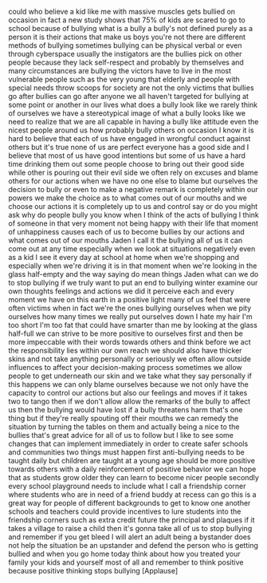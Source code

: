 
could who believe a kid like me with
massive muscles gets bullied on occasion
in fact a new study shows that 75% of
kids are scared to go to school because
of bullying what is a bully a bully&#39;s
not defined purely as a person it is
their actions that make us boys you&#39;re
not there are different methods of
bullying
sometimes bullying can be physical
verbal or even through cyberspace
usually the instigators are the bullies
pick on other people because they lack
self-respect and probably by themselves
and many circumstances are bullying the
victors have to live in the most
vulnerable people such as the very young
that elderly and people with special
needs
throw scoops for society are not the
only victims that bullies go after
bullies can go after anyone we all
haven&#39;t targeted for bullying at some
point or another in our lives what does
a bully look like we rarely think of
ourselves we have a stereotypical image
of what a bully looks like we need to
realize that we are all capable in
having a bully like attitude even the
nicest people around us how probably
bully others on occasion I know it is
hard to believe that each of us have
engaged in wrongful conduct against
others but it&#39;s true none of us are
perfect everyone has a good side and I
believe that most of us have good
intentions but some of us have a hard
time drinking them out some people
choose to bring out their good side
while other is pouring out their evil
side we often rely on excuses and blame
others for our actions when we have no
one else to blame but ourselves the
decision to bully or even to make a
negative remark is completely within our
powers we make the choice as to what
comes out of our mouths and we choose
our actions it is completely up to us
and control
say or do you might ask why do people
bully you know when I think of the acts
of bullying I think of someone in that
very moment not being happy with their
life that moment of unhappiness causes
each of us to become bullies by our
actions and what comes out of our mouths
Jaden I call it the bullying all of us
it can come out at any time especially
when we look at situations negatively
even as a kid I see it every day at
school at home when we&#39;re shopping
and especially when we&#39;re driving it is
in that moment when we&#39;re looking in the
glass half-empty and the way saying do
mean things Jaden
what can we do to stop bullying if we
truly want to put an end to bullying
winter examine our own thoughts feelings
and actions we did it perceive each and
every moment we have on this earth in a
positive light many of us feel that were
often victims when in fact we&#39;re the
ones bullying ourselves when we pity
ourselves how many times we really put
ourselves down I hate my hair I&#39;m too
short I&#39;m too fat that could have
smarter than me by looking at the glass
half-full
we can strive to be more positive to
ourselves first and then be more
impeccable with their words towards
others and think before we act the
responsibility lies within our own reach
we should also have thicker skins and
not take anything personally or
seriously we often allow outside
influences to affect your
decision-making process sometimes we
allow people to get underneath our skin
and we take what they say personally if
this happens we can only blame ourselves
because we not only have the capacity to
control our actions but also our
feelings and moves if it takes two to
tango then if we don&#39;t allow allow the
remarks of the bully to affect us then
the bullying would have lost if a bully
threatens harm that&#39;s one thing but if
they&#39;re really spouting off their mouths
we can remedy the situation by turning
the tables on them and actually being a
nice
to the bullies that&#39;s great advice for
all of us to follow but I like to see
some changes that can implement
immediately in order to create safer
schools and communities two things must
happen first anti-bullying needs to be
taught daily but children are taught at
a young age should be more positive
towards others with a daily
reinforcement of positive behavior we
can hope that as students grow older
they can learn to become nicer people
secondly every school playground needs
to include what I call a friendship
corner where students who are in need of
a friend buddy at recess can go this is
a great way for people of different
backgrounds to get to know one another
schools and teachers could provide
incentives to lure students into the
friendship corners such as extra credit
future the principal and plaques if it
takes a village to raise a child then
it&#39;s gonna take all of us to stop
bullying and remember if you get bleed I
will alert an adult being a bystander
does not help the situation be an
upstander and defend the person who is
getting bullied and when you go home
today
think about how you treated your family
your kids and yourself most of all and
remember to think positive because
positive thinking stops bullying
[Applause]
